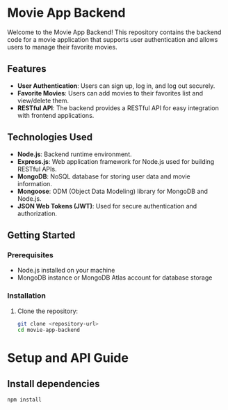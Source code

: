 # Movie App Backend

Welcome to the Movie App Backend! This repository contains the backend code for a movie application that supports user authentication and allows users to manage their favorite movies.

## Features

- **User Authentication**: Users can sign up, log in, and log out securely.
- **Favorite Movies**: Users can add movies to their favorites list and view/delete them.
- **RESTful API**: The backend provides a RESTful API for easy integration with frontend applications.

## Technologies Used

- **Node.js**: Backend runtime environment.
- **Express.js**: Web application framework for Node.js used for building RESTful APIs.
- **MongoDB**: NoSQL database for storing user data and movie information.
- **Mongoose**: ODM (Object Data Modeling) library for MongoDB and Node.js.
- **JSON Web Tokens (JWT)**: Used for secure authentication and authorization.

## Getting Started

### Prerequisites

- Node.js installed on your machine
- MongoDB instance or MongoDB Atlas account for database storage

### Installation

1. Clone the repository:

   ```bash
   git clone <repository-url>
   cd movie-app-backend
   ```

# Setup and API Guide

## Install dependencies

```bash
npm install

```
